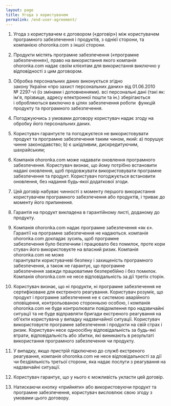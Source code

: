 ```yaml
---
layout: page
title: Угода з користувачем
permalink: /end-user-agreement/
---
```


1. Угода з користувачем є договором («договір») між користувачем програмного забезпечення і продуктів, з однієї сторони, та компанією ohoronka.com з іншої сторони. 
2. Продукти містять програмне забезпечення («програмне забезпечення»), право на використання якого компанія ohoronka.com надає своїм клієнтам для використання виключно у відповідності з цим договором.
3. Обробка персональних даних виконується згідно закону України «про захист персональних даних» від 01.06.2010 № 2297-vi (із змінами і доповненнями). всі персональні дані (такі як: ім'я, прізвище, адресу електронної пошти та ін.) зберігаються і обробляються виключно в цілях забезпечення роботи  функцій продукту та програмного забезпечення.
4. Погоджуючись з умовами договору користувач надає згоду на обробку його персональних даних.
5. Користувач гарантуєте та погоджуєтеся не використовувати продукт та програмне забезпечення таким чином, який:
		a) порушує чинне законодавство;
		b) є шкідливим, дискредитуючим, шахрайським;
		
6. Компанія ohoronka.com може надавати оновлення програмного забезпечення. Користувач визнає, що йому потрібно встановити надані оновлення, щоб продовжувати використовувати програмне забезпечення та продукт. Користувач погоджується встановити  оновлення, без надання будь-якої додаткової згоди. 
7. Цей договір набуває чинності з моменту першого використання користувачем програмного забезпечення або продуктів, і триває до моменту його припинення. 
8. Гарантія на продукт викладена  в гарантійному листі, доданому до продукту. 
9. Компанія ohoronka.com надає програмне забезпечення «як є». Гарантії на програмне забезпечення не надаються.  компанія ohoronka.com докладає зусиль, щоб програмне забезпечення було безпечним і працювало без помилок, проте користувач його використовуєте на власний ризик. Компанія ohoronka.com не може гарантувати користувачеві безпеку і захищеність програмного забезпечення, а також не гарантує, що програмне забезпечення завжди працюватиме безперебійно і без помилок. Компанія ohoronka.com не несе відповідальність за дії третіх сторін.
10. Користувач визнає, що ні продукти, ні програмне забезпечення не сертифіковане для екстреного реагування. Користувач розуміє, що продукт і програмне забезпечення не є системою аварійного оповіщення, контрольованою сторонньою особою, і компанія ohoronka.com не буде контролювати повідомлення про надзвичайні ситуації та не буде відправляти бригади екстреного реагування на об'єкти користувача у випадку надзвичайної ситуації. Користувач використовуєте програмне забезпечення і продукти на свій страх і ризик. Користувач несе одноосібну відповідальність за будь-які втрати, відповідальність або збитки, які виникають в результаті використання програмного забезпечення чи продукту. 
11. У випадку, якщо пристрій підключено до служб екстреного реагування, компанія ohoronka.com не несе відповідальності за дії чи бездіяльність третьої сторони, яка надає послуги з реагування на надзвичайні ситуації.
12. Користувач гарантує, що у нього є можливість укласти цей договір.
13. Натискаючи кнопку «прийняти» або використовуючи продукт та програмне забезпечення, користувач висловлює свою згоду з умовами цього договору.
